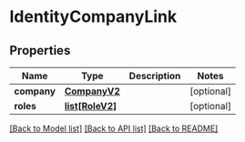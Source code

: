 # IdentityCompanyLink

## Properties
Name | Type | Description | Notes
------------ | ------------- | ------------- | -------------
**company** | [**CompanyV2**](CompanyV2.md) |  | [optional] 
**roles** | [**list[RoleV2]**](RoleV2.md) |  | [optional] 

[[Back to Model list]](../README.md#documentation-for-models) [[Back to API list]](../README.md#documentation-for-api-endpoints) [[Back to README]](../README.md)

